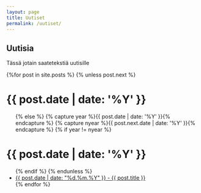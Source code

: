 ```yaml
---
layout: page
title: Uutiset
permalink: /uutiset/
---
```

## Uutisia

Tässä jotain saatetekstiä uutisille 

{%for post in site.posts %}
{% unless post.next %}
<h1>{{ post.date | date: '%Y' }}</h1>
<ul>
{% else %}
{% capture year %}{{ post.date | date: '%Y' }}{% endcapture %}
{% capture nyear %}{{ post.next.date | date: '%Y' }}{% endcapture %}
{% if year != nyear %}
</ul>
<h1>{{ post.date | date: '%Y' }}</h1>
<ul>
{% endif %}
{% endunless %}
<li><a href="{{ site.baseurl}}{{ post.url }}">{{ post.date | date: "%d.%m.%Y" }} - {{ post.title }}</a></li>
{% endfor %}

